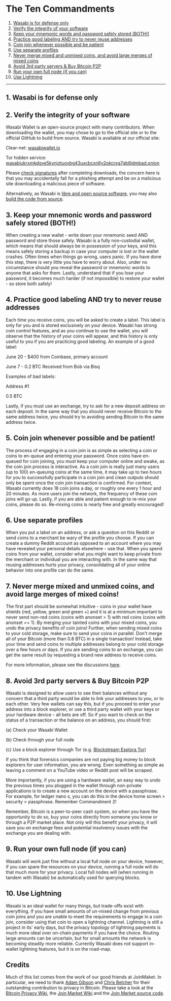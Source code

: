 # The Ten Commandments

1. [Wasabi is for defense only](10Commandments.md#1-wasabi-is-for-defense-only)
2. [Verify the integrity of your software](10Commandments.md#2-verify-the-integrity-of-your-software)
3. [Keep your mnemonic words and password safely stored (BOTH!)](10Commandments.md#3-keep-your-mnemonic-words-and-password-safely-stored-both)
4. [Practice good labeling AND try to never reuse addresses](10Commandments.md#4-practice-good-labeling-and-try-to-never-reuse-addresses)
5. [Coin join whenever possible and be patient](10Commandments.md#5-coin-join-whenever-possible-and-be-patient)
6. [Use separate profiles](10Commandments.md#6-use-separate-profiles)
7. [Never merge mixed and unmixed coins, and avoid large merges of mixed coins](10Commandments.md#7-never-merge-mixed-and-unmixed-coins-and-avoid-large-merges-of-mixed-coins)
8. [Avoid 3rd party servers & Buy Bitcoin P2P](10Commandments.md#8-avoid-3rd-party-servers--buy-bitcoin-p2p)
9. [Run your own full node (if you can)](10Commandments.md#9-run-your-own-full-node-if-you-can)
10. [Use Lightning](10Commandments.md#10-use-lightning)

---

## 1. Wasabi is for defense only

## 2. Verify the integrity of your software

Wasabi Wallet is an open-source project with many contributors. When downloading the wallet, you may chose to go to the official site or to the official GitHub to build from source. Wasabi is available at our official site:

Clear-net: [wasabiwallet.io](https://wasabiwallet.io)

Tor hidden service: [wasabiukrxmkdgve5kynjztuovbg43uxcbcxn6y2okcrsg7gb6jdmbad.onion](http://wasabiukrxmkdgve5kynjztuovbg43uxcbcxn6y2okcrsg7gb6jdmbad.onion)

Please [check signatures](InstallPackage.md) after completing downloads, the concern here is that you may accidentally fall for a phishing attempt and be on a malicious site downloading a malicious piece of software.

Alternatively, as Wasabi is [libre and open source software](https://github.com/zkSNACKs/WalletWasabi), you may also [build the code from source](BuildSource.md).

## 3. Keep your mnemonic words and password safely stored (BOTH!)

When creating a new wallet - write down your mnemonic seed AND password and store those safely. Wasabi is a fully non-custodial wallet, which means that should always be in possession of your keys, and this means safely storing a backup in case your computer is lost or the wallet crashes. Often times when things go wrong, users panic. If you have done this step, there is very little you have to worry about. Also, under no circumstance should you reveal the password or mnemonic words to anyone that asks for them. Lastly, understand that if you lose your password, it becomes much harder (if not impossible) to restore your wallet - so store both safely!

## 4. Practice good labeling AND try to never reuse addresses

Each time you receive coins, you will be asked to create a label. This label is only for you and is stored exclusively on your device. Wasabi has strong coin control features, and as you continue to use the wallet, you will observe that the history of your coins will appear, and this history is only useful to you if you are practicing good labeling. An example of a good label:

June 20 - $400 from Coinbase, primary account

June 7 - 0.2 BTC Received from Bob via Bisq

Examples of bad labels:

Address #1

0.5 BTC

Lastly, if you must use an exchange, try to ask for a new deposit address on each deposit. In the same way that you should never receive Bitcoin to the same address twice, you should try to avoiding sending Bitcoin to the same address twice.

## 5. Coin join whenever possible and be patient!

The process of engaging in a coin join is as simple as selecting a coin or coins to en-queue and entering your password. Once coins have en-queued for coin joining, you must keep your computer online and awake, as the coin join process is interactive. As a coin join is really just many users (up to 100) en-queuing coins at the same time, it may take up to two hours for you to successfully participate in a coin join and clean outputs should only be spent once the coin join transaction is confirmed. For context, Wasabi currently does 18 coin joins a day, or roughly one every 1 hour and 20 minutes. As more users join the network, the frequency of these coin joins will go up. Lastly, if you are able and patient enough to re-mix your coins, please do so. Re-mixing coins is nearly free and greatly encouraged!

## 6. Use separate profiles

When you put a label on an address, or ask a question on this Reddit or send coins to a merchant be wary of the profile you choose. If you can create a dummy Reddit account as opposed to an account where you may have revealed your personal details elsewhere - use that. When you spend coins from your wallet, consider what you might want to keep private from the merchant or individual you are interacting with. In the same way that reusing addresses hurts your privacy, consolidating all of your online behavior into one profile can do the same.

## 7. Never merge mixed and unmixed coins, and avoid large merges of mixed coins!

The first part should be somewhat intuitive - coins in your wallet have shields (red, yellow, green and green +) and it is at a minimum important to never send non-red coins (coins with anonset > 1) with red coins (coins with anonset == 1). By merging your tainted coins with your mixed coins, you undo the privacy benefits of coin joins! Further, when sending mixed coins to your cold storage, make sure to send your coins in parallel. Don't merge all of your Bitcoin (more than 0.8 BTC) in a single transaction! Instead, take your time and send coins to multiple addresses belong to your cold storage over a few hours or days. If you are sending coins to an exchange, you can get the same result by requesting a brand new address to receive coins.

For more information, please see the discussions [here](https://www.reddit.com/r/WasabiWallet/comments/avxbjy/combining_mixed_coins_privacy_megathread/).

## 8. Avoid 3rd party servers & Buy Bitcoin P2P

Wasabi is designed to allow users to see their balances without any concern that a third party would be able to link your addresses to you, or to each other. Very few wallets can say this, but if you proceed to enter your address into a block explorer, or use a third party wallet with your keys or your hardware device - all bets are off. So if you want to check on the status of a transaction or the balance on an address, you should first:

(a) Check your Wasabi Wallet

(b) Check through your full node

(c) Use a block explorer through Tor (e.g. [Blockstream Esplora Tor](http://http://explorerzydxu5ecjrkwceayqybizmpjjznk5izmitf2modhcusuqlid.onion/))

If you think that forensics companies are not paying big money to block explorers for user information, you are wrong. Even something as simple as leaving a comment on a YouTube video or Reddit post will be scraped.

More importantly, if you are using a hardware wallet, an easy way to undo the previous times you plugged in the wallet through non-private applications is to create a new account on the device with a passphrase. For example, for ledger nano s, you can do this in the device home screen > security > passphrase. Remember Commandment 2!

Remember, Bitcoin is a peer-to-peer cash system, so when you have the opportunity to do so, buy your coins directly from someone you know or through a P2P market place. Not only will this benefit your privacy, it will save you on exchange fees and potential insolvency issues with the exchange you are dealing with.

## 9. Run your own full node (if you can)

Wasabi will work just fine without a local full node on your device, however, if you can spare the resources on your device, running a full node will do that much more for your privacy. Local full nodes will (when running in tandem with Wasabi) be automatically used for querying blocks.

## 10. Use Lightning

Wasabi is an ideal wallet for many things, but trade-offs exist with everything. If you have small amounts of un-mixed change from previous coin joins and you are unable to meet the requirements to engage in a coin join, consider using that coin to open a lightning channel. Lightning is still a project in its' early days, but the privacy topology of lightning payments is much more ideal over on-chain payments if you have the choice. Routing large amounts can be uncertain, but for small amounts the network is becoming steadily more reliable. Currently Wasabi does not support in-wallet lightning features, but it is on the road-map.

## Credits

Much of this list comes from the work of our good friends at JoinMaket. In particular, we need to thank [Adam Gibson](https://twitter.com/waxwing__) and [Chris Belcher](https://twitter.com/chris_belcher_) for their outstanding contribution to privacy in Bitcoin. Please take a look at the [Bitcoin Privacy Wiki](https://en.bitcoin.it/wiki/Privacy), the [Join Market Wiki](https://en.bitcoin.it/wiki/JoinMarket) and the [Join Market source code](https://github.com/JoinMarket-Org).
